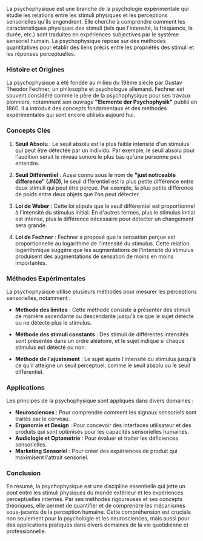 La psychophysique est une branche de la psychologie expérimentale qui étudie les relations entre les stimuli physiques et les perceptions sensorielles qu'ils engendrent. Elle cherche à comprendre comment les caractéristiques physiques des stimuli (tels que l'intensité, la fréquence, la durée, etc.) sont traduites en expériences subjectives par le système sensoriel humain. La psychophysique repose sur des méthodes quantitatives pour établir des liens précis entre les propriétés des stimuli et les réponses perceptuelles.

### Histoire et Origines

La psychophysique a été fondée au milieu du 19ème siècle par Gustav Theodor Fechner, un philosophe et psychologue allemand. Fechner est souvent considéré comme le père de la psychophysique pour ses travaux pionniers, notamment son ouvrage **"Elemente der Psychophysik"** publié en 1860. Il a introduit des concepts fondamentaux et des méthodes expérimentales qui sont encore utilisés aujourd'hui.

### Concepts Clés

1. **Seuil Absolu** : Le seuil absolu est la plus faible intensité d'un stimulus qui peut être détectée par un individu. Par exemple, le seuil absolu pour l'audition serait le niveau sonore le plus bas qu'une personne peut entendre.

2. **Seuil Différentiel** : Aussi connu sous le nom de **"just noticeable difference" (JND)**, le seuil différentiel est la plus petite différence entre deux stimuli qui peut être perçue. Par exemple, la plus petite différence de poids entre deux objets que l'on peut détecter.

3. **Loi de Weber** : Cette loi stipule que le seuil différentiel est proportionnel à l'intensité du stimulus initial. En d'autres termes, plus le stimulus initial est intense, plus la différence nécessaire pour détecter un changement sera grande.

4. **Loi de Fechner** : Fechner a proposé que la sensation perçue est proportionnelle au logarithme de l'intensité du stimulus. Cette relation logarithmique suggère que les augmentations de l'intensité du stimulus produisent des augmentations de sensation de moins en moins importantes.

### Méthodes Expérimentales

La psychophysique utilise plusieurs méthodes pour mesurer les perceptions sensorielles, notamment :

- **Méthode des limites** : Cette méthode consiste à présenter des stimuli de manière ascendante ou descendante jusqu'à ce que le sujet détecte ou ne détecte plus le stimulus.

- **Méthode des stimuli constants** : Des stimuli de différentes intensités sont présentés dans un ordre aléatoire, et le sujet indique si chaque stimulus est détecté ou non.

- **Méthode de l'ajustement** : Le sujet ajuste l'intensité du stimulus jusqu'à ce qu'il atteigne un seuil perceptuel, comme le seuil absolu ou le seuil différentiel.

### Applications

Les principes de la psychophysique sont appliqués dans divers domaines :

- **Neurosciences** : Pour comprendre comment les signaux sensoriels sont traités par le cerveau.
- **Ergonomie et Design** : Pour concevoir des interfaces utilisateur et des produits qui sont optimisés pour les capacités sensorielles humaines.
- **Audiologie et Optométrie** : Pour évaluer et traiter les déficiences sensorielles.
- **Marketing Sensoriel** : Pour créer des expériences de produit qui maximisent l'attrait sensoriel.

### Conclusion

En résumé, la psychophysique est une discipline essentielle qui jette un pont entre les stimuli physiques du monde extérieur et les expériences perceptuelles internes. Par ses méthodes rigoureuses et ses concepts théoriques, elle permet de quantifier et de comprendre les mécanismes sous-jacents de la perception humaine. Cette compréhension est cruciale non seulement pour la psychologie et les neurosciences, mais aussi pour des applications pratiques dans divers domaines de la vie quotidienne et professionnelle.